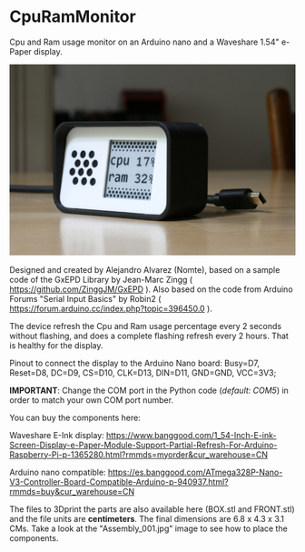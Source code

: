 # CpuRamMonitor
Cpu and Ram usage monitor on an Arduino nano and a Waveshare 1.54" e-Paper display.

![Result](Result_1200.jpg)

Designed and created by Alejandro Alvarez (Nomte), based on a sample code of the GxEPD Library
by Jean-Marc Zingg ( https://github.com/ZinggJM/GxEPD ). Also based on the code from
Arduino Forums "Serial Input Basics" by Robin2 ( https://forum.arduino.cc/index.php?topic=396450.0 ).

The device refresh the Cpu and Ram usage percentage every 2 seconds without flashing, and does a complete flashing refresh every 2 hours. That is healthy for the display.

Pinout to connect the display to the Arduino Nano board: Busy=D7, Reset=D8, DC=D9, CS=D10, CLK=D13, DIN=D11, GND=GND, VCC=3V3;

**IMPORTANT**: Change the COM port in the Python code (_default: COM5_) in order to match your own COM port number.



You can buy the components here:

Waveshare E-Ink display: https://www.banggood.com/1_54-Inch-E-ink-Screen-Display-e-Paper-Module-Support-Partial-Refresh-For-Arduino-Raspberry-Pi-p-1365280.html?rmmds=myorder&cur_warehouse=CN

Arduino nano compatible: https://es.banggood.com/ATmega328P-Nano-V3-Controller-Board-Compatible-Arduino-p-940937.html?rmmds=buy&cur_warehouse=CN

The files to 3Dprint the parts are also available here (BOX.stl and FRONT.stl) and the file units are **centimeters**. The final dimensions are 6.8 x 4.3 x 3.1 CMs. Take a look at the "Assembly_001.jpg" image to see how to place the components.
